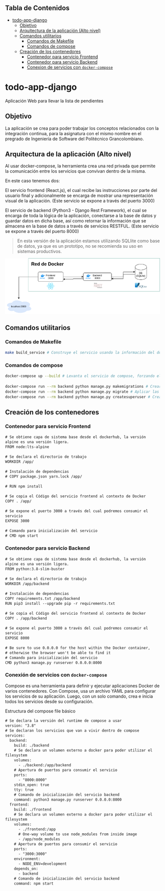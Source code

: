 ## Tabla de Contenidos

- [todo-app-django](#todo-app-django)
  * [Objetivo](#objetivo)
  * [Arquitectura de la aplicación (Alto nivel)](#arquitectura-de-la-aplicación--alto-nivel-)
  * [Comandos utilitarios](#comandos-utilitarios)
    + [Comandos de Makefile](#comandos-de-makefile)
    + [Comandos de compose](#comandos-de-compose)
  * [Creación de los contenedores](#creación-de-los-contenedores)
    + [Contenedor para servicio Frontend](#contenedor-para-servicio-frontend)
    + [Contenedor para servicio Backend](#contenedor-para-servicio-backend)
    + [Conexion de servicios con `docker-compose`](#conexión-de-servicios-con--docker-compose-)

# todo-app-django
Aplicación Web para llevar la lista de pendientes 

## Objetivo

La aplicación se crea para poder trabajar los conceptos relacionados con la integración continua, para la asignatura con el mismo nombre en el pregrado de Ingeniería de Software del Politécnico Grancolombiano.

## Arquitectura de la aplicación (Alto nivel)

Al usar docker-compose, la herramienta crea una red privada que permite la comunicación entre los servicios que convivan dentro de la misma.

En este caso tenemos dos: 

El servicio frontend (React.js), el cual recibe las instrucciones por parte del usuario final y adicionalmente se encarga de mostrar una representación visual de la aplicación. (Este servicio se expone a través del puerto 3000)

El servicio de backend (Python3 - Django Rest Framework), el cual se encarga de toda la lógica de la aplicación, conectarse a la base de datos y guardar datos en dicha base, así como retornar la información que se almacena en la base de datos a través de servicios RESTFUL. (Este servicio se expone a través del puerto 8000)

> En esta versión de la aplicación estamos utilizando SQLlite como base de datos, ya que es un prototipo, no se recomienda su uso en sistemas productivos.

![Foto arquitectura de la app](./arquitectura_general_todoapp.png)

## Comandos utilitarios

### Comandos de Makefile

```bash
make build_service # Construye el servicio usando la información del docker-compose (Se requiere docker y docker-compose instalado para esto)
```

### Comandos de compose

```bash
docker-compose up --build # Levanta el servicio de compose, forzando el build de los contenedores de docker relacionados en el

docker-compose run --rm backend python manage.py makemigrations # Crear las migraciones de la base de datos
docker-compose run --rm backend python manage.py migrate # Aplicar las migraciones en la base de datos
docker-compose run --rm backend python manage.py createsuperuser # Crear super usuario para django admin
```

## Creación de los contenedores

### Contenedor para servicio Frontend

```Docker
# Se obtiene capa de sistema base desde el dockerhub, la versión alpine es una versión ligera.
FROM node:lts-alpine

# Se declara el directorio de trabajo
WORKDIR /app/

# Instalación de dependencias
# COPY package.json yarn.lock /app/

# RUN npm install

# Se copia el Código del servicio frontend al contexto de Docker
COPY . /app/

# Se expone el puerto 3000 a través del cual podremos consumir el servicio
EXPOSE 3000

# Comando para inicialización del servicio
# CMD npm start
```

### Contenedor para servicio Backend

```Docker
# Se obtiene capa de sistema base desde el dockerhub, la versión alpine es una versión ligera.
FROM python:3.8-slim-buster

# Se declara el directorio de trabajo
WORKDIR /app/backend

# Instalación de dependencias
COPY requirements.txt /app/backend
RUN pip3 install --upgrade pip -r requirements.txt

# Se copia el Código del servicio frontend al contexto de Docker
COPY . /app/backend

# Se expone el puerto 3000 a través del cual podremos consumir el servicio
EXPOSE 8000

# Be sure to use 0.0.0.0 for the host within the Docker container,
# otherwise the browser won't be able to find it
# Comando para inicialización del servicio
CMD python3 manage.py runserver 0.0.0.0:8000
```

### Conexión de servicios con `docker-compose`

Compose es una herramienta para definir y ejecutar aplicaciones Docker de varios contenedores. Con Compose, usa un archivo YAML para configurar los servicios de su aplicación. Luego, con un solo comando, crea e inicia todos los servicios desde su configuración.

Estructura del compose file básico

```Docker
# Se declara la versión del runtime de compose a usar
version: "3.8"                                              
# Se declaran los servicios que van a vivir dentro de compose
services:                                                   
  backend:
    build: ./backend
    # Se declara un volumen externo a docker para poder utilizar el filesystem
    volumes:
      - ./backend:/app/backend                              
    # Apertura de puertos para consumir el servicio
    ports:
      - "8000:8000"                                         
    stdin_open: true
    tty: true
    # Comando de inicialización del servicio backend
    command: python3 manage.py runserver 0.0.0.0:8000       
  frontend:
    build: ./frontend
    # Se declara un volumen externo a docker para poder utilizar el filesystem
    volumes:
      - ./frontend:/app                                     
      # One-way volume to use node_modules from inside image
      - /app/node_modules
    # Apertura de puertos para consumir el servicio
    ports:
      - "3000:3000"                                         
    environment:
      - NODE_ENV=development
    depends_on:                                             
      - backend
    # Comando de inicialización del servicio backend
    command: npm start                                      
```


